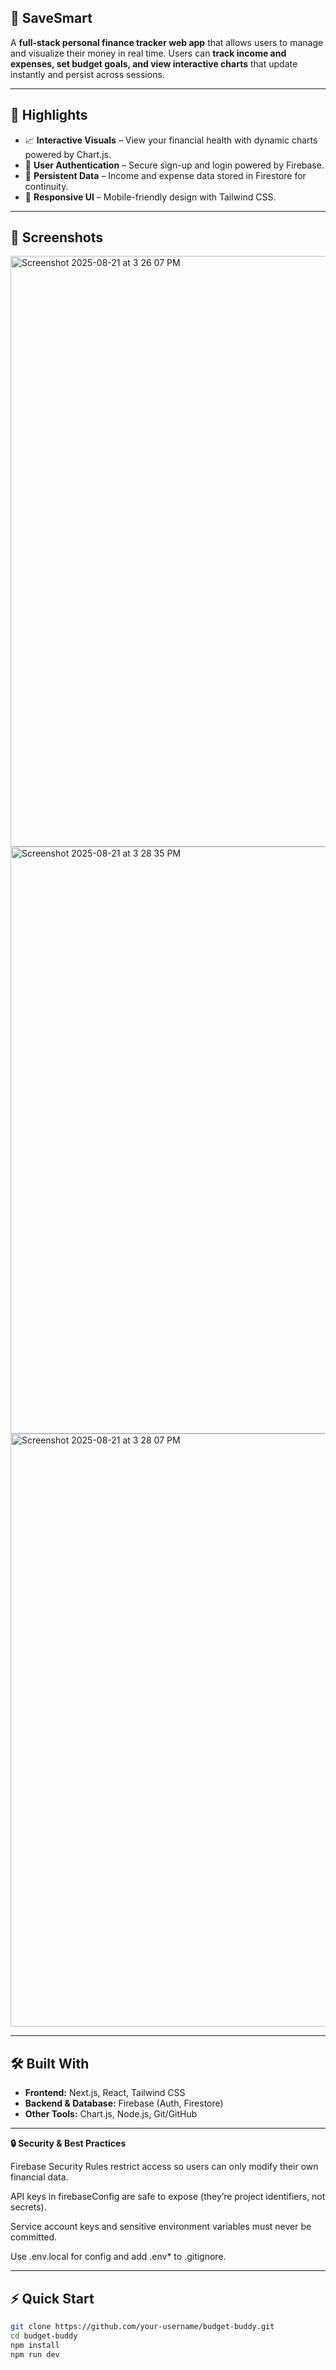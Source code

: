 ## 💸 SaveSmart
A **full-stack personal finance tracker web app** that allows users to manage and visualize their money in real time. Users can **track income and expenses, set budget goals, and view interactive charts** that update instantly and persist across sessions.

---

## 🚀 Highlights

- 📈 **Interactive Visuals** – View your financial health with dynamic charts powered by Chart.js.
- 🔑 **User Authentication** – Secure sign-up and login powered by Firebase.
- 💾 **Persistent Data** – Income and expense data stored in Firestore for continuity.
- 📱 **Responsive UI** – Mobile-friendly design with Tailwind CSS.

---

## 📸 Screenshots

<img width="1909" height="945" alt="Screenshot 2025-08-21 at 3 26 07 PM" src="https://github.com/user-attachments/assets/c007be46-3cef-4189-a83a-7eea49c5bf94" />

<img width="1903" height="939" alt="Screenshot 2025-08-21 at 3 28 35 PM" src="https://github.com/user-attachments/assets/2e332470-0757-4ff4-b4d5-5e49418d67b9" />

<img width="1912" height="949" alt="Screenshot 2025-08-21 at 3 28 07 PM" src="https://github.com/user-attachments/assets/3f4a3077-5b5c-46fc-b8a0-ca774d86d58a" />

---

## 🛠️ Built With

- **Frontend:** Next.js, React, Tailwind CSS
- **Backend & Database:** Firebase (Auth, Firestore)
- **Other Tools:** Chart.js, Node.js, Git/GitHub

---

**🔒 Security & Best Practices**

Firebase Security Rules restrict access so users can only modify their own financial data.

API keys in firebaseConfig are safe to expose (they’re project identifiers, not secrets).

Service account keys and sensitive environment variables must never be committed.

Use .env.local for config and add .env* to .gitignore.

---

## ⚡ Quick Start

```bash
git clone https://github.com/your-username/budget-buddy.git
cd budget-buddy
npm install
npm run dev
